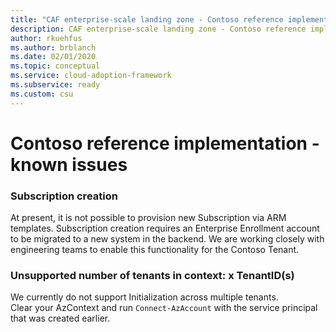 ```yaml
---
title: "CAF enterprise-scale landing zone - Contoso reference implementation - known issues"
description: CAF enterprise-scale landing zone - Contoso reference implementation - known issues
author: rkuehfus
ms.author: brblanch
ms.date: 02/01/2020
ms.topic: conceptual
ms.service: cloud-adoption-framework
ms.subservice: ready
ms.custom: csu
---
```


# Contoso reference implementation - known issues

### Subscription creation

At present, it is not possible to provision new Subscription via ARM templates. Subscription creation requires an Enterprise Enrollment account to be migrated to a new system in the backend. We are working closely with engineering teams to enable this functionality for the Contoso Tenant.

### Unsupported number of tenants in context: x TenantID(s)

We currently do not support Initialization across multiple tenants. <br>Clear your AzContext and run `Connect-AzAccount` with the service principal that was created earlier.

